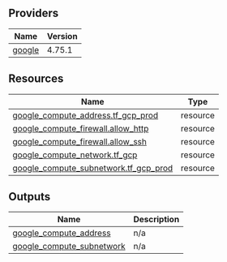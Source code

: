 <!-- BEGIN_TF_DOCS -->


## Providers

| Name | Version |
|------|---------|
| <a name="provider_google"></a> [google](#provider\_google) | 4.75.1 |

## Resources

| Name | Type |
|------|------|
| [google_compute_address.tf_gcp_prod](https://registry.terraform.io/providers/hashicorp/google/latest/docs/resources/compute_address) | resource |
| [google_compute_firewall.allow_http](https://registry.terraform.io/providers/hashicorp/google/latest/docs/resources/compute_firewall) | resource |
| [google_compute_firewall.allow_ssh](https://registry.terraform.io/providers/hashicorp/google/latest/docs/resources/compute_firewall) | resource |
| [google_compute_network.tf_gcp](https://registry.terraform.io/providers/hashicorp/google/latest/docs/resources/compute_network) | resource |
| [google_compute_subnetwork.tf_gcp_prod](https://registry.terraform.io/providers/hashicorp/google/latest/docs/resources/compute_subnetwork) | resource |

## Outputs

| Name | Description |
|------|-------------|
| <a name="output_google_compute_address"></a> [google\_compute\_address](#output\_google\_compute\_address) | n/a |
| <a name="output_google_compute_subnetwork"></a> [google\_compute\_subnetwork](#output\_google\_compute\_subnetwork) | n/a |
<!-- END_TF_DOCS -->
